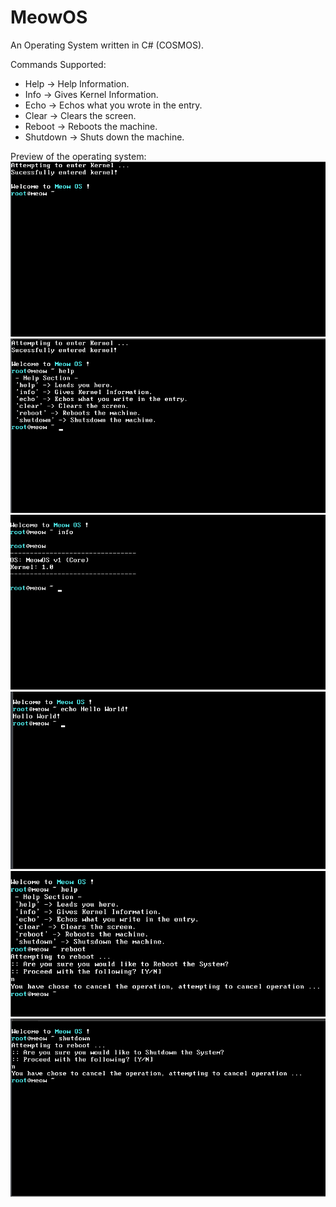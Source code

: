 # MeowOS
 An Operating System written in C# (COSMOS). 

Commands Supported:
- Help -> Help Information.
- Info -> Gives Kernel Information.
- Echo -> Echos what you wrote in the entry.
- Clear -> Clears the screen.
- Reboot -> Reboots the machine.
- Shutdown -> Shuts down the machine.

Preview of the operating system:
![Alt text](images/Image1.PNG?raw=true)
![Alt text](images/Image2.PNG?raw=true)
![Alt text](images/Image3.PNG?raw=true)
![Alt text](images/Image4.PNG?raw=true)
![Alt text](images/Image5.PNG?raw=true)
![Alt text](images/Image6.PNG?raw=true)
